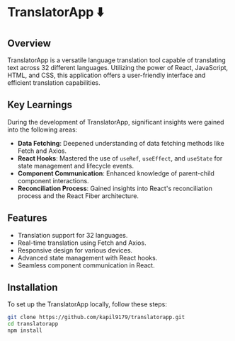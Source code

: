 
# TranslatorApp ⬇️

## Overview
TranslatorApp is a versatile language translation tool capable of translating text across 32 different languages. Utilizing the power of React, JavaScript, HTML, and CSS, this application offers a user-friendly interface and efficient translation capabilities.

## Key Learnings
During the development of TranslatorApp, significant insights were gained into the following areas:
- **Data Fetching**: Deepened understanding of data fetching methods like Fetch and Axios.
- **React Hooks**: Mastered the use of `useRef`, `useEffect`, and `useState` for state management and lifecycle events.
- **Component Communication**: Enhanced knowledge of parent-child component interactions.
- **Reconciliation Process**: Gained insights into React's reconciliation process and the React Fiber architecture.

## Features
- Translation support for 32 languages.
- Real-time translation using Fetch and Axios.
- Responsive design for various devices.
- Advanced state management with React hooks.
- Seamless component communication in React.

## Installation
To set up the TranslatorApp locally, follow these steps:

```bash
git clone https://github.com/kapil9179/translatorapp.git
cd translatorapp
npm install

